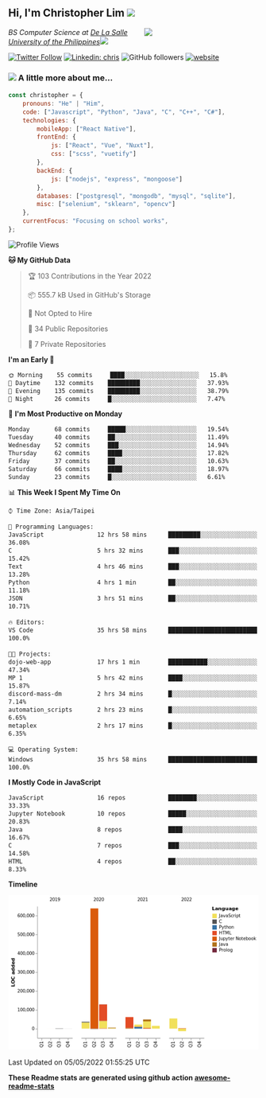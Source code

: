 <h2>Hi, I'm Christopher Lim <img src="https://media3.giphy.com/media/r3SVtaGUukD5V6UjzP/giphy.gif" width="50" /></h2>
<img align='right' src="https://media.giphy.com/media/M9gbBd9nbDrOTu1Mqx/giphy.gif" width="230">
<p><em>BS Computer Science at <a href="https://www.dlsu.edu.ph/">De La Salle University of the Philippines</a><img src="https://media.giphy.com/media/WUlplcMpOCEmTGBtBW/giphy.gif" width="30"> 
</em></p>

[![Twitter Follow](https://img.shields.io/twitter/follow/ClovesJL?label=Follow)](https://twitter.com/intent/follow?screen_name=ClovesJL)
[![Linkedin: chris](https://img.shields.io/badge/-chris-blue?style=flat-square&logo=Linkedin&logoColor=white&link=https://www.linkedin.com/in/christopher-lim-122831183/)](https://www.linkedin.com/in/christopher-lim-122831183/)
![GitHub followers](https://img.shields.io/github/followers/cc-visionary?label=Follow&style=social)
[![website](https://img.shields.io/badge/Website-46a2f1.svg?&style=flat-square&logo=Google-Chrome&logoColor=white&link=http://christopherlim.surge.sh/)](http://christopherlim.surge.sh/)

### <img src="https://media.giphy.com/media/VgCDAzcKvsR6OM0uWg/giphy.gif" width="50"> A little more about me...  

```javascript
const christopher = {
    pronouns: "He" | "Him",
    code: ["Javascript", "Python", "Java", "C", "C++", "C#"],
    technologies: {
        mobileApp: ["React Native"],
        frontEnd: {
            js: ["React", "Vue", "Nuxt"],
            css: ["scss", "vuetify"]
        },
        backEnd: {
            js: ["nodejs", "express", "mongoose"]
        },
        databases: ["postgresql", "mongodb", "mysql", "sqlite"],
        misc: ["selenium", "sklearn", "opencv"]
    },
    currentFocus: "Focusing on school works",
};
```

<!--START_SECTION:waka-->
![Profile Views](http://img.shields.io/badge/Profile%20Views-0-blue)

**🐱 My GitHub Data** 

> 🏆 103 Contributions in the Year 2022
 > 
> 📦 555.7 kB Used in GitHub's Storage 
 > 
> 🚫 Not Opted to Hire
 > 
> 📜 34 Public Repositories 
 > 
> 🔑 7 Private Repositories  
 > 
**I'm an Early 🐤** 

```text
🌞 Morning    55 commits     ████░░░░░░░░░░░░░░░░░░░░░   15.8% 
🌆 Daytime    132 commits    █████████░░░░░░░░░░░░░░░░   37.93% 
🌃 Evening    135 commits    █████████░░░░░░░░░░░░░░░░   38.79% 
🌙 Night      26 commits     █░░░░░░░░░░░░░░░░░░░░░░░░   7.47%

```
📅 **I'm Most Productive on Monday** 

```text
Monday       68 commits     █████░░░░░░░░░░░░░░░░░░░░   19.54% 
Tuesday      40 commits     ██░░░░░░░░░░░░░░░░░░░░░░░   11.49% 
Wednesday    52 commits     ███░░░░░░░░░░░░░░░░░░░░░░   14.94% 
Thursday     62 commits     ████░░░░░░░░░░░░░░░░░░░░░   17.82% 
Friday       37 commits     ██░░░░░░░░░░░░░░░░░░░░░░░   10.63% 
Saturday     66 commits     ████░░░░░░░░░░░░░░░░░░░░░   18.97% 
Sunday       23 commits     █░░░░░░░░░░░░░░░░░░░░░░░░   6.61%

```


📊 **This Week I Spent My Time On** 

```text
⌚︎ Time Zone: Asia/Taipei

💬 Programming Languages: 
JavaScript               12 hrs 58 mins      █████████░░░░░░░░░░░░░░░░   36.08% 
C                        5 hrs 32 mins       ███░░░░░░░░░░░░░░░░░░░░░░   15.42% 
Text                     4 hrs 46 mins       ███░░░░░░░░░░░░░░░░░░░░░░   13.28% 
Python                   4 hrs 1 min         ██░░░░░░░░░░░░░░░░░░░░░░░   11.18% 
JSON                     3 hrs 51 mins       ██░░░░░░░░░░░░░░░░░░░░░░░   10.71%

🔥 Editors: 
VS Code                  35 hrs 58 mins      █████████████████████████   100.0%

🐱‍💻 Projects: 
dojo-web-app             17 hrs 1 min        ███████████░░░░░░░░░░░░░░   47.34% 
MP 1                     5 hrs 42 mins       ████░░░░░░░░░░░░░░░░░░░░░   15.87% 
discord-mass-dm          2 hrs 34 mins       █░░░░░░░░░░░░░░░░░░░░░░░░   7.14% 
automation_scripts       2 hrs 23 mins       █░░░░░░░░░░░░░░░░░░░░░░░░   6.65% 
metaplex                 2 hrs 17 mins       █░░░░░░░░░░░░░░░░░░░░░░░░   6.35%

💻 Operating System: 
Windows                  35 hrs 58 mins      █████████████████████████   100.0%

```

**I Mostly Code in JavaScript** 

```text
JavaScript               16 repos            ████████░░░░░░░░░░░░░░░░░   33.33% 
Jupyter Notebook         10 repos            █████░░░░░░░░░░░░░░░░░░░░   20.83% 
Java                     8 repos             ████░░░░░░░░░░░░░░░░░░░░░   16.67% 
C                        7 repos             ███░░░░░░░░░░░░░░░░░░░░░░   14.58% 
HTML                     4 repos             ██░░░░░░░░░░░░░░░░░░░░░░░   8.33%

```


**Timeline**

![Chart not found](https://raw.githubusercontent.com/cc-visionary/cc-visionary/master/charts/bar_graph.png) 


 Last Updated on 05/05/2022 01:55:25 UTC
<!--END_SECTION:waka-->

**These Readme stats are generated using github action [awesome-readme-stats](https://github.com/anmol098/waka-readme-stats)**
